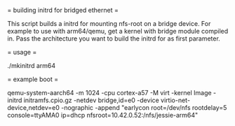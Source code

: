 = building initrd for bridged ethernet =

This script builds a initrd for mounting nfs-root on a bridge device. For example to use with arm64/qemu, get a kernel with bridge module compiled in. Pass the architecture you want to build the initrd for as first parameter.

= usage =

./mkinitrd arm64

= example boot =

qemu-system-aarch64 -m 1024 -cpu cortex-a57 -M virt -kernel Image -initrd initramfs.cpio.gz -netdev bridge,id=e0 -device virtio-net-device,netdev=e0 -nographic -append "earlycon root=/dev/nfs rootdelay=5 console=ttyAMA0 ip=dhcp nfsroot=10.42.0.52:/nfs/jessie-arm64"



